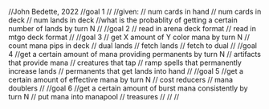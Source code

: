 //John Bedette, 2022
//goal 1
//
//given:
//  num cards in hand
//  num cards in deck
//  num lands in deck
//what is the probablity of getting a certain number of lands by turn N
//
//goal 2
//  read in arena deck format
//  read in mtgo deck format
//
//goal 3
//  get X amount of Y color mana by turn N
//  count mana pips in deck
//  dual lands
//  fetch lands
//  fetch to dual
//
//goal 4
//get a certain amount of mana providing permanents by turn N
//  artifacts that provide mana
//  creatures that tap
//  ramp spells that permanently increase lands
//  permanents that get lands into hand
//
//goal 5
//get a certain amount of effective mana by turn N
//  cost reducers
//  mana doublers
//
//goal 6
//get a certain amount of burst mana consistently by turn N
//  put mana into manapool
//  treasures
//
//
//  
